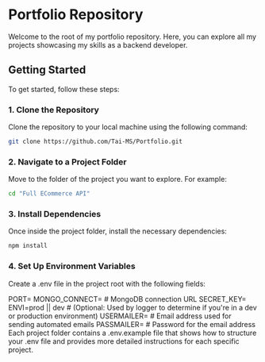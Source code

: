 # Portfolio Repository

Welcome to the root of my portfolio repository. Here, you can explore all my projects showcasing my skills as a backend developer.

## Getting Started

To get started, follow these steps:

### 1. Clone the Repository

Clone the repository to your local machine using the following command:

```bash
git clone https://github.com/Tai-MS/Portfolio.git
```
### 2. Navigate to a Project Folder
Move to the folder of the project you want to explore. For example:

```bash
cd "Full ECommerce API"
```
### 3. Install Dependencies
Once inside the project folder, install the necessary dependencies:

```bash
npm install
```

### 4. Set Up Environment Variables
Create a .env file in the project root with the following fields:

PORT=
MONGO_CONNECT= # MongoDB connection URL
SECRET_KEY=
ENVI=prod || dev # (Optional: Used by logger to determine if you're in a dev or production environment)
USERMAILER= # Email address used for sending automated emails
PASSMAILER= # Password for the email address
Each project folder contains a .env.example file that shows how to structure your .env file and provides more detailed instructions for each specific project.

